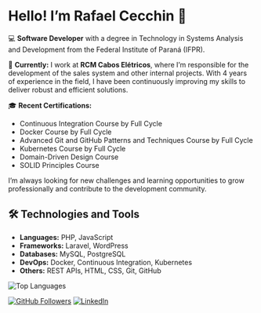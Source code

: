 # Hello! I’m Rafael Cecchin 👋

💻 **Software Developer** with a degree in Technology in Systems Analysis and Development from the Federal Institute of Paraná (IFPR).

🚀 **Currently:** I work at **RCM Cabos Elétricos**, where I’m responsible for the development of the sales system and other internal projects. With 4 years of experience in the field, I have been continuously improving my skills to deliver robust and efficient solutions.

🎓 **Recent Certifications:**
- Continuous Integration Course by Full Cycle
- Docker Course by Full Cycle
- Advanced Git and GitHub Patterns and Techniques Course by Full Cycle
- Kubernetes Course by Full Cycle
- Domain-Driven Design Course
- SOLID Principles Course

I’m always looking for new challenges and learning opportunities to grow professionally and contribute to the development community.

## 🛠️ Technologies and Tools

- **Languages:** PHP, JavaScript
- **Frameworks:** Laravel, WordPress
- **Databases:** MySQL, PostgreSQL
- **DevOps:** Docker, Continuous Integration, Kubernetes
- **Others:** REST APIs, HTML, CSS, Git, GitHub

![Top Languages](https://github-readme-stats.vercel.app/api/top-langs/?username=rafaelcecchin&layout=compact)

[![GitHub Followers](https://img.shields.io/github/followers/RafaelCecchin?label=Follow&style=social)](https://github.com/RafaelCecchin) 
[![LinkedIn](https://img.shields.io/badge/LinkedIn-291-blue?style=flat&logo=linkedin)](https://www.linkedin.com/in/rafaelcecchin)
